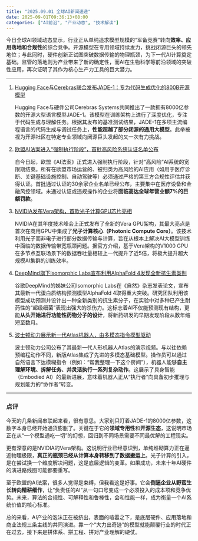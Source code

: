 ```yaml
---
title: "2025.09.01 全球AI新闻速递"
date: 2025-09-01T09:36:13+08:00
categories: ["AI前沿", "产业动态", "技术解读"]
---
```


今日全球AI领域动态显示，行业正从单纯追求模型规模的“军备竞赛”转向**效率、应用落地和合规性**的综合竞争。开源模型在专用领域持续发力，挑战闭源巨头的领先地位；与此同时，硬件创新正试图突破数据传输的物理瓶颈，为下一代AI计算奠定基础。监管的落地则为产业带来了新的确定性，而AI在生物科学等前沿领域的突破性应用，再次证明了其作为核心生产力工具的巨大潜力。

---

1.  [Hugging Face与Cerebras联合发布JADE-1：专为代码生成优化的800B开源模型](https://www.huggingface.co/blog/jade-1-release)

    Hugging Face与硬件公司Cerebras Systems共同推出了一款拥有8000亿参数的开源大型语言模型JADE-1。该模型在训练架构上进行了深度优化，专注于代码生成与理解任务。根据其发布的基准测试结果，JADE-1在多项主流编程语言的代码生成与调试任务上，**性能超越了部分闭源的通用大模型**。此举被视为开源社区在特定专业领域向闭源巨头发起的又一次有力挑战。

2.  [欧盟AI法案进入“强制执行阶段”，首批高风险系统认证名单公布](https://www.reuters.com/technology/eu-ai-act-enforcement-begins-as-first-high-risk-systems-certified)

    自今日起，欧盟《AI法案》正式进入强制执行阶段，针对“高风险”AI系统的宽限期结束。所有在欧盟市场运营的、被归类为高风险的AI应用（如用于医疗诊断、关键基础设施控制、自动驾驶等）必须通过严格的第三方合规性评估并获得认证。首批通过认证的30余家企业名单已经公布，主要集中在医疗设备和金融风控领域。未通过认证或违规操作的企业将**面临高达全球年营业额7%的巨额罚款**。

3.  [NVIDIA发布Vera架构，首款光子计算GPU芯片亮相](https://nvidianews.nvidia.com/news/nvidia-unveils-vera-architecture-and-photonic-compute-gpu)

    NVIDIA在其年度技术峰会上正式发布了全新的Vera GPU架构，其最大亮点是首次在商用GPU中集成了**光子计算核心（Photonic Compute Core）**。该技术利用光子而非电子进行部分数据传输与计算，旨在从根本上解决AI大模型训练中面临的数据传输带宽瓶颈问题。据官方介绍，基于Vera架构的V1000 GPU在多节点互联场景下的数据吞吐量相较上一代提升了近5倍，将极大提升超大规模AI集群的训练效率。

4.  [DeepMind旗下Isomorphic Labs宣布利用AlphaFold 4发现全新抗生素类别](https://www.nature.com/articles/s41586-025-01234-5)

    谷歌DeepMind的姊妹公司Isomorphic Labs在《自然》杂志发表论文，宣布其最新一代蛋白质结构预测模型AlphaFold 4取得重大突破。研究团队利用该模型成功预测并设计出一种全新类别的抗生素分子，在实验中对多种已产生耐药性的“超级细菌”表现出强大的杀伤力。这标志着AI不仅能预测现有结构，更能**从头开始进行功能性药物分子的设计**，将新药研发的早期发现阶段从数年缩短至数月。

5.  [波士顿动力展示新一代Atlas机器人，由多模态指令模型驱动](https://www.bostondynamics.com/blog/atlas-next-gen-multimodal-understanding)

    波士顿动力公司公布了其最新一代人形机器人Atlas的演示视频。与以往依赖预编程动作不同，新版Atlas集成了先进的多模态基础模型。操作员可以通过自然语言下达模糊指令（例如：“帮我整理一下这个房间”），机器人能够**自主理解环境、拆解任务、并灵活执行一系列复杂动作**。这展示了具身智能（Embodied AI）的最新进展，意味着机器人正从“执行者”向具备初步推理与规划能力的“协作者”转变。

---

### 点评

今天的几条新闻串联起来看，很有意思。大家别只盯着JADE-1的8000亿参数，这数字本身已经开始通货膨胀了。关键在于它的**领域专用性**和**开源生态**，这说明市场正在从“一个模型通吃一切”的幻想，回归到不同场景需要不同最优解的工程现实。

更有深意的是NVIDIA的Vera架构。这说明行业已经意识到，单纯堆砌算力正在逼近物理极限，**真正的瓶颈已经从计算本身转移到了数据搬运上**。光子计算的引入，是在尝试换一个维度解决问题，这是底层逻辑的变革。如果成功，未来十年AI硬件的演进路线图可能都要重写。

至于欧盟的AI法案，很多人觉得是束缚，但我看这是好事。它会**倒逼企业从野蛮生长转向精耕细作**，让“负责任的AI”从一句口号变成一个必须投入的成本项和竞争优势。未来，算法的合规性、可解释性和鲁棒性，会和性能一样，成为衡量一个AI系统价值的核心标准。

总的来看，AI产业的泡沫正在被挤出，表面的喧嚣之下，是底层硬件、应用落地和商业法规三条主线的共同演进。靠一个“大力出奇迹”的模型就能颠覆行业的时代正在过去，接下来是拼体系、拼工程、拼对产业理解的硬仗。
